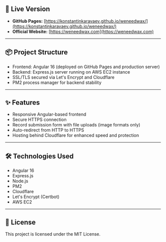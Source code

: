 ## 🚀 Live Version

- **GitHub Pages:** [https://konstantinkaravaev.github.io/weneedwax/](https://konstantinkaravaev.github.io/weneedwax/)
- **Official Website:** [https://weneedwax.com](https://weneedwax.com)

---

## 📦 Project Structure

- Frontend: Angular 16 (deployed on GitHub Pages and production server)
- Backend: Express.js server running on AWS EC2 instance
- SSL/TLS secured via Let's Encrypt and Cloudflare
- PM2 process manager for backend stability

---

## ✨ Features

- Responsive Angular-based frontend
- Secure HTTPS connection
- Record submission form with file uploads (image formats only)
- Auto-redirect from HTTP to HTTPS
- Hosting behind Cloudflare for enhanced speed and protection

---

## 🛠️ Technologies Used

- Angular 16
- Express.js
- Node.js
- PM2
- Cloudflare
- Let's Encrypt (Certbot)
- AWS EC2

---

## 📑 License

This project is licensed under the MIT License.
